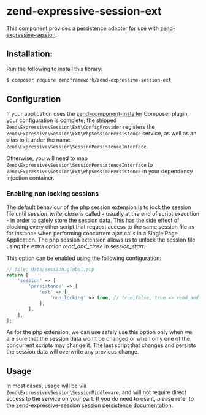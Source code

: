 # zend-expressive-session-ext

This component provides a persistence adapter for use with
[zend-expressive-session](https://docs.zendframework.com/zend-expressive-session/).

## Installation:

Run the following to install this library:

```bash
$ composer require zendframework/zend-expressive-session-ext
```

## Configuration

If your application uses the [zend-component-installer](https://docs.zendframework.com/zend-component-installer)
Composer plugin, your configuration is complete; the shipped
`Zend\Expressive\Session\Ext\ConfigProvider` registers the
`Zend\Expressive\Session\Ext\PhpSessionPersistence` service, as well as an alias
to it under the name `Zend\Expressive\Session\SessionPersistenceInterface`.

Otherwise, you will need to map `Zend\Expressive\Session\SessionPersistenceInterface`
to `Zend\Expressive\Session\Ext\PhpSessionPersistence` in your dependency
injection container.

### Enabling non locking sessions

The default behaviour of the php session extension is to lock the session file
until *session_write_close* is called - usually at the end of script execution -
in order to safely store the session data. This has the side effect of blocking
every other script that request access to the same session file as for instance
when performing concurrent ajax calls in a Single Page Application. The php session
extension allows us to unlock the session file using the extra option *read_and_close*
in *session_start*.

This option can be enabled using the following configuration:

```php
// file: data/session.global.php
return [
    'session' => [
        'persistence' => [
            'ext' => [
                'non_locking' => true, // true|false, true => read_and_close = true
            ],
        ],
    ],
];
```

As for the php extension, we can use safely use this option only when we are sure
that the session data won't be changed or when only one of the concurrent scripts
may change it. The last script that changes and persists the session data will
overwrite any previous change.

## Usage

In most cases, usage will be via `Zend\Expressive\Session\SessionMiddleware`,
and will not require direct access to the service on your part. If you do need
to use it, please refer to the zend-expressive-session [session persistence
documentation](https://docs.zendframework.com/zend-expressive-session/persistence/).
